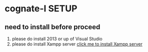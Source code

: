 # cognate-I SETUP

## need to install before proceed

1. please do install 2013 or up of Visual Studio
2. please do install Xampp server [ click me to install Xampp server ](https://cognate-3-raspberrypi.web.app/)
